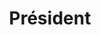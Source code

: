 ---
name: "Wandrille Devisme"
title: "Président"
mail: "wandrille.devisme@etu.ec-lyon.fr"
image: "/image/team/Tsuki.webp"
---